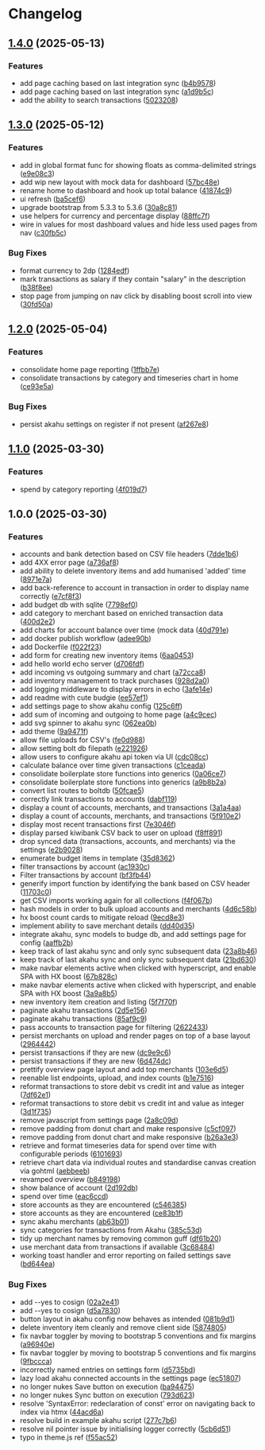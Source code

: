 # Changelog

## [1.4.0](https://github.com/TheQueenIsDead/budge/compare/v1.3.0...v1.4.0) (2025-05-13)


### Features

* add page caching based on last integration sync ([b4b9578](https://github.com/TheQueenIsDead/budge/commit/b4b9578413154440aa8eea4d11afe7832b33dc67))
* add page caching based on last integration sync ([a1d9b5c](https://github.com/TheQueenIsDead/budge/commit/a1d9b5c6e964eefe586d933aed2b6da9c4af642f))
* add the ability to search transactions ([5023208](https://github.com/TheQueenIsDead/budge/commit/50232082978e38848ef6f0c9d75e1f865a9c85fc))

## [1.3.0](https://github.com/TheQueenIsDead/budge/compare/v1.2.0...v1.3.0) (2025-05-12)


### Features

* add in global format func for showing floats as comma-delimited strings ([e9e08c3](https://github.com/TheQueenIsDead/budge/commit/e9e08c3065a997cbbf9ac26f759154dc01e6c227))
* add wip new layout with mock data for dashboard ([57bc48e](https://github.com/TheQueenIsDead/budge/commit/57bc48eb62bd4ccb00eadcf3e540065533aa3bbb))
* rename home to dashboard and hook up total balance ([41874c9](https://github.com/TheQueenIsDead/budge/commit/41874c99d3d665af4227d891667858fc802ef41f))
* ui refresh ([ba5cef6](https://github.com/TheQueenIsDead/budge/commit/ba5cef6ad7bc2212690a63ae75130dda5dd3bad4))
* upgrade bootstrap from 5.3.3 to 5.3.6 ([30a8c81](https://github.com/TheQueenIsDead/budge/commit/30a8c81cff985ac2601632a586efe1490a4f8e26))
* use helpers for currency and percentage display ([88ffc7f](https://github.com/TheQueenIsDead/budge/commit/88ffc7f77f44338fd5b09b794bfb065fecd5e1b8))
* wire in values for most dashboard values and hide less used pages from nav ([c30fb5c](https://github.com/TheQueenIsDead/budge/commit/c30fb5c73247e192b076df75fc4185b67f7ef08a))


### Bug Fixes

* format currency to 2dp ([1284edf](https://github.com/TheQueenIsDead/budge/commit/1284edf90c962d6819074a24c4a1128ee9678702))
* mark transactions as salary if they contain "salary" in the description ([b38f8ee](https://github.com/TheQueenIsDead/budge/commit/b38f8ee6a03bd465676f5b0982b72e03e0bffe67))
* stop page from jumping on nav click by disabling boost scroll into view ([30fd50a](https://github.com/TheQueenIsDead/budge/commit/30fd50af7f12587014b96ff150c0fdf2fc444cde))

## [1.2.0](https://github.com/TheQueenIsDead/budge/compare/v1.1.0...v1.2.0) (2025-05-04)


### Features

* consolidate home page reporting ([1ffbb7e](https://github.com/TheQueenIsDead/budge/commit/1ffbb7eb6c4618608aaebb3876293a1daf71a6e2))
* consolidate transactions by category and timeseries chart in home ([ce93e5a](https://github.com/TheQueenIsDead/budge/commit/ce93e5a2223ab054e3980b88cee4cf9c2c1ebc5f))


### Bug Fixes

* persist akahu settings on register if not present ([af267e8](https://github.com/TheQueenIsDead/budge/commit/af267e8e424cfec9a431b8d7bca49c917b8db710))

## [1.1.0](https://github.com/TheQueenIsDead/budge/compare/v1.0.0...v1.1.0) (2025-03-30)


### Features

* spend by category reporting ([4f019d7](https://github.com/TheQueenIsDead/budge/commit/4f019d700120022ab4ec2eb160001fc34939239a))

## 1.0.0 (2025-03-30)


### Features

* accounts and bank detection based on CSV file headers ([7dde1b6](https://github.com/TheQueenIsDead/budge/commit/7dde1b61402d9c6128619c81bebe39d52efb119b))
* add 4XX error page ([a736af8](https://github.com/TheQueenIsDead/budge/commit/a736af8ae55286fae86c7b5c4e28a1b97938b98d))
* add ability to delete inventory items and add humanised 'added' time ([8971e7a](https://github.com/TheQueenIsDead/budge/commit/8971e7a7a0cc6770b65eee1267271ff877902047))
* add back-reference to account in transaction in order to display name correctly ([e7cf8f3](https://github.com/TheQueenIsDead/budge/commit/e7cf8f380bd02ea0219da98cf1c916bdcc480b3e))
* add budget db with sqlite ([7798ef0](https://github.com/TheQueenIsDead/budge/commit/7798ef0f23a649ff69cb77688028a53b405ec4a0))
* add category to merchant based on enriched transaction data ([400d2e2](https://github.com/TheQueenIsDead/budge/commit/400d2e2eaee66847642b83ce3fc7977383faaf1a))
* add charts for account balance over time (mock data ([40d791e](https://github.com/TheQueenIsDead/budge/commit/40d791eea7a2de6e78a6aef5422a4cc9defd42c5))
* add docker publish workflow ([adee90b](https://github.com/TheQueenIsDead/budge/commit/adee90ba6b20f1356818f6a18721097cf2180ec3))
* add Dockerfile ([f022f23](https://github.com/TheQueenIsDead/budge/commit/f022f230df110053a4c49adea5cd4bb9602fa31e))
* add form for creating new inventory items ([6aa0453](https://github.com/TheQueenIsDead/budge/commit/6aa0453a10b562f2a2191db16263f2dfc6efecea))
* add hello world echo server ([d706fdf](https://github.com/TheQueenIsDead/budge/commit/d706fdf3976895ae86cca61ff07a4e2dd790b33e))
* add incoming vs outgoing summary and chart ([a72cca8](https://github.com/TheQueenIsDead/budge/commit/a72cca8f86d5b1f601b52fde9e61c081020ae31e))
* add inventory management to track purchases ([928d2a0](https://github.com/TheQueenIsDead/budge/commit/928d2a06fbf24e995ebd03d7473f2a1daf566239))
* add logging middleware to display errors in echo ([3afe14e](https://github.com/TheQueenIsDead/budge/commit/3afe14e279f1a9f543070cd48deb118ef37f981a))
* add readme with cute budgie ([ee57ef1](https://github.com/TheQueenIsDead/budge/commit/ee57ef10e8335c01ffd11b1ba616dc593f587d1b))
* add settings page to show akahu config ([125c6ff](https://github.com/TheQueenIsDead/budge/commit/125c6ffff5b354ba7c348c2f1eb9d732cba078db))
* add sum of incoming and outgoing to home page ([a4c9cec](https://github.com/TheQueenIsDead/budge/commit/a4c9cecca14c06bf9281a471ac132fc59af1be1b))
* add svg spinner to akahu sync ([062ea0b](https://github.com/TheQueenIsDead/budge/commit/062ea0b02bd49e0efcd9431d19131f6bbb44b5e4))
* add theme ([9a9471f](https://github.com/TheQueenIsDead/budge/commit/9a9471fb802170fd6a2211cebb7503a1c21617d2))
* allow file uploads for CSV's ([fe0d988](https://github.com/TheQueenIsDead/budge/commit/fe0d988a3e99dc5f73a88f4931cde52182a2bdd6))
* allow setting bolt db filepath ([e221926](https://github.com/TheQueenIsDead/budge/commit/e2219268a20b1a1439610873c6effdf4d9db1619))
* allow users to configure akahu api token via UI ([cdc08cc](https://github.com/TheQueenIsDead/budge/commit/cdc08cc9bcab21ee8dd833edeeb7e566400c9d4d))
* calculate balance over time given transactions ([c1ceada](https://github.com/TheQueenIsDead/budge/commit/c1ceada5051d50a70d043c9b5e8fc5b85df31e69))
* consolidate boilerplate store functions into generics ([0a06ce7](https://github.com/TheQueenIsDead/budge/commit/0a06ce751f733a701df4bc17247b6fd2bb786f6b))
* consolidate boilerplate store functions into generics ([a9b8b2a](https://github.com/TheQueenIsDead/budge/commit/a9b8b2a324fb296a06e6fdbdb4050169e9e1d347))
* convert list routes to boltdb ([50fcae5](https://github.com/TheQueenIsDead/budge/commit/50fcae50c9420d52443ed5264dfcc290fc61e15c))
* correctly link transactions to accounts ([dabf119](https://github.com/TheQueenIsDead/budge/commit/dabf119ef2555a0b01081301153dad6901dd3fd2))
* display a count of accounts, merchants, and transactions ([3a1a4aa](https://github.com/TheQueenIsDead/budge/commit/3a1a4aa3c5cd103311362f4d2b6f667d6fa04e3c))
* display a count of accounts, merchants, and transactions ([5f910e2](https://github.com/TheQueenIsDead/budge/commit/5f910e287bb0e928a47360f5835edbd8bb096d62))
* display most recent transactions first ([7e3046f](https://github.com/TheQueenIsDead/budge/commit/7e3046f61aa3ec0dbc862c32939fc937ffd0f54d))
* display parsed kiwibank CSV back to user on upload ([f8ff891](https://github.com/TheQueenIsDead/budge/commit/f8ff891c6cdb8890be72a9758f0a83c43cc70f43))
* drop synced data (transactions, accounts, and merchants) via the settings ([e2b9028](https://github.com/TheQueenIsDead/budge/commit/e2b9028e578187e59471b6f3af09fa84e50a2194))
* enumerate budget items in template ([35d8362](https://github.com/TheQueenIsDead/budge/commit/35d8362f098f4dee369252eda4f83f46d5df0e81))
* filter transactions by account ([ac1930c](https://github.com/TheQueenIsDead/budge/commit/ac1930c002028de47682c77c3dcea8898511fada))
* Filter transactions by account ([bf3fb44](https://github.com/TheQueenIsDead/budge/commit/bf3fb4459d80936e928faa36bb19bf9721547e1f))
* generify import function by identifying the bank based on CSV header ([11703c0](https://github.com/TheQueenIsDead/budge/commit/11703c003550f23b63cfebb61e3606a6f9352658))
* get CSV imports working again for all collections ([f4f067b](https://github.com/TheQueenIsDead/budge/commit/f4f067bb870e748230610edef6893c614d7e63fa))
* hash models in order to bulk upload accounts and merchants ([4d6c58b](https://github.com/TheQueenIsDead/budge/commit/4d6c58be7ec86464d6b2ec05b110cba44e8cd624))
* hx boost count cards to mitigate reload ([9ecd8e3](https://github.com/TheQueenIsDead/budge/commit/9ecd8e351215a6e8e8891a7fbb7472e4edeea6e9))
* implement ability to save merchant details ([dd40d35](https://github.com/TheQueenIsDead/budge/commit/dd40d35fbdf3a52698062965cd361c2d5afa263a))
* integrate akahu, sync models to budge db, and add settings page for config ([aaffb2b](https://github.com/TheQueenIsDead/budge/commit/aaffb2b1dd3f8e2a2776a35d4fe857751d4e4d51))
* keep track of last akahu sync and only sync subsequent data ([23a8b46](https://github.com/TheQueenIsDead/budge/commit/23a8b469ebd570c3077432f5b969650a471076b9))
* keep track of last akahu sync and only sync subsequent data ([21bd630](https://github.com/TheQueenIsDead/budge/commit/21bd630ec8f7ded94f4cff49324d1e887db1ae2f))
* make navbar elements active when clicked with hyperscript, and enable SPA with HX boost ([67b828c](https://github.com/TheQueenIsDead/budge/commit/67b828c32af8f5b73862569518c3e0e7ec8dee84))
* make navbar elements active when clicked with hyperscript, and enable SPA with HX boost ([3a9a8b5](https://github.com/TheQueenIsDead/budge/commit/3a9a8b5b2abb20d27efa699e0d2572df5f9739c0))
* new inventory item creation and listing ([5f7f70f](https://github.com/TheQueenIsDead/budge/commit/5f7f70fd90384ece0e5a3280a6bb465d8fe82e55))
* paginate akahu transactions ([2d5e156](https://github.com/TheQueenIsDead/budge/commit/2d5e1566ccd7f203c5035cff09811cebf39f82dc))
* paginate akahu transactions ([85af9c9](https://github.com/TheQueenIsDead/budge/commit/85af9c95a84c60a717f3d2e2b93f9b415775b666))
* pass accounts to transaction page for filtering ([2622433](https://github.com/TheQueenIsDead/budge/commit/262243336076baeeddba937b1f221cc6d40332c0))
* persist merchants on upload and render pages on top of a base layout ([2964442](https://github.com/TheQueenIsDead/budge/commit/2964442c43ae2b0a6b0f47283aca55fec1049e31))
* persist transactions if they are new ([dc9e9c6](https://github.com/TheQueenIsDead/budge/commit/dc9e9c6786c55f3d09ab6520000b47dd575e4e0f))
* persist transactions if they are new ([6d474dc](https://github.com/TheQueenIsDead/budge/commit/6d474dc4d47d06cefa6ffa9d3fa09a4e2028ceaa))
* prettify overview page layout and add top merchants ([103e6d5](https://github.com/TheQueenIsDead/budge/commit/103e6d53de9dce80427d3e07f063c774dcb9553c))
* reenable list endpoints, upload, and index counts ([b1e7516](https://github.com/TheQueenIsDead/budge/commit/b1e75168a8661cbb21f4eaa096e896edb1ca9a9d))
* reformat transactions to store debit vs credit int and value as integer ([7df62e1](https://github.com/TheQueenIsDead/budge/commit/7df62e18a7ca3d5407fc4fac04734f037a663d2c))
* reformat transactions to store debit vs credit int and value as integer ([3d1f735](https://github.com/TheQueenIsDead/budge/commit/3d1f735f113f41dd713915e9fc0b4e56c0d7edb6))
* remove javascript from settings page ([2a8c09d](https://github.com/TheQueenIsDead/budge/commit/2a8c09df001ebffd0c603e9d5a406197369eb649))
* remove padding from donut chart and make responsive ([c5cf097](https://github.com/TheQueenIsDead/budge/commit/c5cf097291c47c11cf991a1d45d92ead7a07561d))
* remove padding from donut chart and make responsive ([b26a3e3](https://github.com/TheQueenIsDead/budge/commit/b26a3e3fbf8a8d044097d8d34a74ed5536bf4b5a))
* retrieve and format timeseries data for spend over time with configurable periods ([6101693](https://github.com/TheQueenIsDead/budge/commit/6101693b4e28ff840f4c198e7b5ddf62b3d9f01a))
* retrieve chart data via individual routes and standardise canvas creation via gohtml ([aebbeeb](https://github.com/TheQueenIsDead/budge/commit/aebbeebd427e58bed4d649684b1ecf70c5c0031d))
* revamped overview ([b849198](https://github.com/TheQueenIsDead/budge/commit/b84919875ac3ce4670f86b759ec5440ee1d44ae3))
* show balance of account ([2d192db](https://github.com/TheQueenIsDead/budge/commit/2d192dbf64f6d84bceec859d8d711687aae18a38))
* spend over time ([eac6ccd](https://github.com/TheQueenIsDead/budge/commit/eac6ccd36cd543dc2c0a04b30d54057c0ae10105))
* store accounts as they are encountered ([c546385](https://github.com/TheQueenIsDead/budge/commit/c546385d5e7e7c4176f4578e34e5f38e1e398936))
* store accounts as they are encountered ([ce83b1f](https://github.com/TheQueenIsDead/budge/commit/ce83b1f714c7d9c641b26b70f2f7781adf52e5e9))
* sync akahu merchants ([ab63b01](https://github.com/TheQueenIsDead/budge/commit/ab63b011915bb90b873075c63944f6e5335586e9))
* sync categories for transactions from Akahu ([385c53d](https://github.com/TheQueenIsDead/budge/commit/385c53d12d2a1185d96ca3b6abcafe2ad830e5e6))
* tidy up merchant names by removing common guff ([df61b20](https://github.com/TheQueenIsDead/budge/commit/df61b20dc48731b7844ab91b0bb07128ca4d7d70))
* use merchant data from transactions if available ([3c68484](https://github.com/TheQueenIsDead/budge/commit/3c68484cc9dadd03b99179d7c07fced1dc9de4ee))
* working toast handler and error reporting on failed settings save ([bd644ea](https://github.com/TheQueenIsDead/budge/commit/bd644ea6272758d0623e11c76a5172edfbefe42f))


### Bug Fixes

* add --yes to cosign ([02a2e41](https://github.com/TheQueenIsDead/budge/commit/02a2e412a60a91b89c1f1731c595c08c85a19898))
* add --yes to cosign ([d5a7830](https://github.com/TheQueenIsDead/budge/commit/d5a783017cfea7f7635ee90bb342796dffa54431))
* button layout in akahu config now behaves as intended ([081b9d1](https://github.com/TheQueenIsDead/budge/commit/081b9d1dcbe3cd3bff178b4cf19b177b940fb8e3))
* delete inventory item cleanly and remove client side ([5874805](https://github.com/TheQueenIsDead/budge/commit/587480591d39889077adb36d3af14d4112072b09))
* fix navbar toggler by moving to bootstrap 5 conventions and fix margins ([a96940e](https://github.com/TheQueenIsDead/budge/commit/a96940e7e6b019e48e5b8a87bcf33390b43dfce3))
* fix navbar toggler by moving to bootstrap 5 conventions and fix margins ([9fbccca](https://github.com/TheQueenIsDead/budge/commit/9fbccca0c8e1603d5ab3b6e2d4fd8c3469e861d1))
* incorrectly named entries on settings form ([d5735bd](https://github.com/TheQueenIsDead/budge/commit/d5735bd23211bcd42bff528c261ea8d8f554132d))
* lazy load akahu connected accounts in the settings page ([ec51807](https://github.com/TheQueenIsDead/budge/commit/ec51807591885f179f13380646c3b08cee03e8ba))
* no longer nukes Save button on execution ([ba94475](https://github.com/TheQueenIsDead/budge/commit/ba94475370855d4d3689fb57e8aef48987aef6c8))
* no longer nukes Sync button on execution ([793d623](https://github.com/TheQueenIsDead/budge/commit/793d623f12137b815d32bf2cec905036fdf683ee))
* resolve 'SyntaxError: redeclaration of const' error on navigating back to index via htmx ([44acd6a](https://github.com/TheQueenIsDead/budge/commit/44acd6a17037416e084dd6a22d2bf236aa7f5a9f))
* resolve build in example akahu script ([277c7b6](https://github.com/TheQueenIsDead/budge/commit/277c7b683f7ab6eb7d7620c5d49ae410ee3083a5))
* resolve nil pointer issue by initialising logger correctly ([5cb6d51](https://github.com/TheQueenIsDead/budge/commit/5cb6d5137affddcd06e792c627f27fd765cd750c))
* typo in theme.js ref ([f55ac52](https://github.com/TheQueenIsDead/budge/commit/f55ac522629da44d7a6636e7470982add48a1288))
